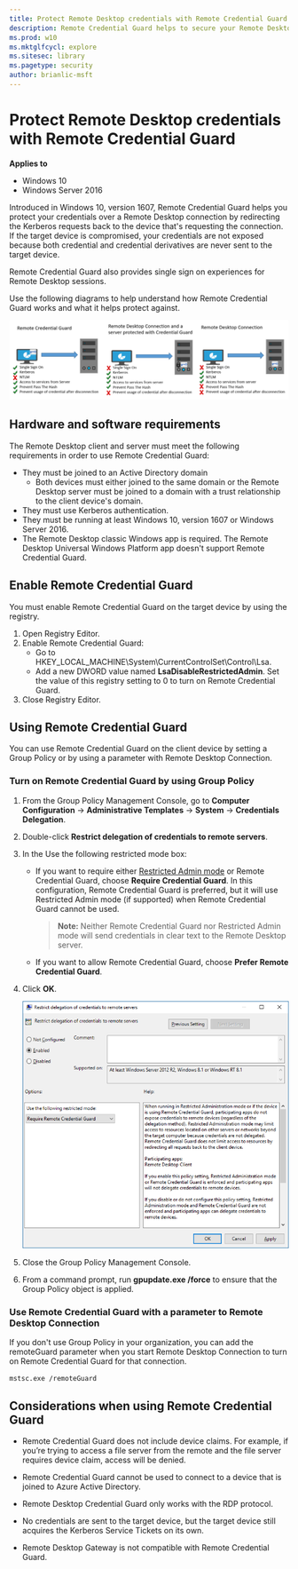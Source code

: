 ```yaml
---
title: Protect Remote Desktop credentials with Remote Credential Guard (Windows 10)
description: Remote Credential Guard helps to secure your Remote Desktop credentials by never sending them to the target device.
ms.prod: w10
ms.mktglfcycl: explore
ms.sitesec: library
ms.pagetype: security
author: brianlic-msft
---
```

#  Protect Remote Desktop credentials with Remote Credential Guard

**Applies to**
-   Windows 10
-   Windows Server 2016

Introduced in Windows 10, version 1607, Remote Credential Guard helps you protect your credentials over a Remote Desktop connection by redirecting the Kerberos requests back to the device that's requesting the connection. If the target device is compromised, your credentials are not exposed because both credential and credential derivatives are never sent to the target device.

Remote Credential Guard also provides single sign on experiences for Remote Desktop sessions.

Use the following diagrams to help understand how Remote Credential Guard works and what it helps protect against.

![Remote Credential Guard](images/remote-credential-guard.png)

## Hardware and software requirements

The Remote Desktop client and server must meet the following requirements in order to use Remote Credential Guard:

- They must be joined to an Active Directory domain
    - Both devices must either joined to the same domain or the Remote Desktop server must be joined to a domain with a trust relationship to the client device's domain.
- They must use Kerberos authentication.
- They must be running at least Windows 10, version 1607 or Windows Server 2016.
- The Remote Desktop classic Windows app is required. The Remote Desktop Universal Windows Platform app doesn't support Remote Credential Guard.


## Enable Remote Credential Guard

You must enable Remote Credential Guard on the target device by using the registry.

1. Open Registry Editor.
2. Enable Remote Credential Guard:
    - Go to HKEY_LOCAL_MACHINE\System\CurrentControlSet\Control\Lsa.
    - Add a new DWORD value named **LsaDisableRestrictedAdmin**. Set the value of this registry setting to 0 to turn on Remote Credential Guard.
3. Close Registry Editor.

## Using Remote Credential Guard

You can use Remote Credential Guard on the client device by setting a Group Policy or by using a parameter with Remote Desktop Connection. 

### Turn on Remote Credential Guard by using Group Policy

1. From the Group Policy Management Console, go to **Computer Configuration** -> **Administrative Templates** -> **System** -> **Credentials Delegation**.
2. Double-click **Restrict delegation of credentials to remote servers**.
3. In the Use the following restricted mode box:
    - If you want to require either [Restricted Admin mode](http://social.technet.microsoft.com/wiki/contents/articles/32905.how-to-enable-restricted-admin-mode-for-remote-desktop.aspx) or Remote Credential Guard, choose **Require Credential Guard**. In this configuration, Remote Credential Guard is preferred, but it will use Restricted Admin mode (if supported) when Remote Credential Guard cannot be used.
        > **Note:** Neither Remote Credential Guard nor Restricted Admin mode will send credentials in clear text to the Remote Desktop server.
    - If you want to allow Remote Credential Guard, choose **Prefer Remote Credential Guard**.
4. Click **OK**.

    ![Remote Credential Guard Group Policy](images/remote-credential-guard-gp.png)

5. Close the Group Policy Management Console.

6. From a command prompt, run **gpupdate.exe /force** to ensure that the Group Policy object is applied.


### Use Remote Credential Guard with a parameter to Remote Desktop Connection 

If you don't use Group Policy in your organization, you can add the remoteGuard parameter when you start Remote Desktop Connection to turn on Remote Credential Guard for that connection.

```
mstsc.exe /remoteGuard
```


## Considerations when using Remote Credential Guard

- Remote Credential Guard does not include device claims. For example, if you’re trying to access a file server from the remote and the file server requires device claim, access will be denied.

- Remote Credential Guard cannot be used to connect to a device that is joined to Azure Active Directory.

- Remote Desktop Credential Guard only works with the RDP protocol.

- No credentials are sent to the target device, but the target device still acquires the Kerberos Service Tickets on its own.

- Remote Desktop Gateway is not compatible with Remote Credential Guard.